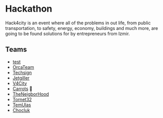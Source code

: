 # Hackathon

Hack4city is an event where all of the problems in out life, from public transportation, to safety, energy, economy, buildings and much more, are going to be found solutions for by entrepreneurs from Izmir.

## Teams
- [test](https://github.com/testTeam/repo) 
- [OrcaTeam](https://github.com/team-orca/hack4city)
- [Techsign](https://github.com/kurtiniadiss)
- [Jetgiller](https://github.com/ilaydacansinkoc/Hack4City-jetgiller-final)
- [V4City](https://github.com/OnurVar/V4City)
- [Carrots](https://github.com/edencakir/Hack4City) :carrot:
- [TheNeigborHood](https://github.com:kaanki/FaceRecognise.git)
- [Tornet32](https://github.com/bkullukcu/Tornet32.git)
- [TemUlas](https://github.com/temulas/temulas)
- [Chocluk](https://github.com/kamilsevket/chokluk.git)

